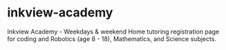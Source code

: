 # inkview-academy
Inkview Academy - Weekdays &amp; weekend Home tutoring registration page  for coding and Robotics (age 8 - 18), Mathematics, and Science subjects.
